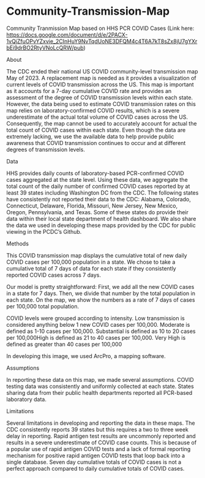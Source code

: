 # Community-Transmission-Map
Community Tranmission Map based on HHS PCR COVID Cases (Link here: https://docs.google.com/document/d/e/2PACX-1vQjZfuOPvYZxvie_2CInHuY9NvTqdUoNE3DFQM4c4T6A7kT8sZx8jU7gYXrbEi9drBO2RtyVNoLcQRW/pub)

About

The CDC ended their national US COVID community-level transmission map May of 2023. A replacement map is needed as it provides a visualization of current levels of COVID transmission across the US. This map is important as it accounts for a 7-day cumulative COVID rate and provides an assessment of the degree of COVID transmission levels within each state. However, the data being used to estimate COVID transmission rates on this map relies on laboratory-confirmed COVID results, which is a severe underestimate of the actual total volume of COVID cases across the US. Consequently, the map cannot be used to accurately account for actual the total count of COVID cases within each state. Even though the data are extremely lacking, we use the available data to help provide public awareness that COVID transmission continues to occur and at different degrees of transmission levels.

Data

HHS provides daily counts of laboratory-based PCR-confirmed COVID cases aggregated at the state level. Using these data, we aggregate the total count of the daily number of confirmed COVID cases reported by at least 39 states including Washington DC from the CDC. The following states have consistently not reported their data to the CDC: Alabama, Colorado, Connecticut, Delaware, Florida, Missouri, New Jersey, New Mexico, Oregon, Pennsylvania, and Texas. Some of these states do provide their data within their local state department of health dashboard. We also share the data we used in developing these maps provided by the CDC for public viewing in the PCDC’s Github.

Methods

This COVID transmission map displays the cumulative total of new daily COVID cases per 100,000 population in a state. We chose to take a cumulative total of 7 days of data for each state if they consistently reported COVID cases across 7 days. 

Our model is pretty straightforward: First, we add all the new COVID cases in a state for 7 days. Then, we divide that number by the total population in each state. On the map, we show the numbers as a rate of 7 days of cases per 100,000 total population.

COVID levels were grouped according to intensity. Low transmission is considered anything below 1 new COVID cases per 100,000. Moderate is defined as 1-10 cases per 100,000. Substantial is defined as 10 to 20 cases per 100,000High is defined as 21 to 40 cases per 100,000. Very High is defined as greater than 40 cases per 100,000

In developing this image, we used ArcPro, a mapping software.

Assumptions

In reporting these data on this map, we made several assumptions. COVID testing data was consistently and uniformly collected at each state. States sharing data from their public health departments reported all PCR-based laboratory data.

Limitations

Several limitations in developing and reporting the data in these maps. The CDC consistently reports 39 states but this requires a two to three week delay in reporting. Rapid antigen test results are uncommonly reported and results in a severe underestimate of COVID case counts. This is because of a popular use of rapid antigen COVID tests and a lack of formal reporting mechanism for positive rapid antigen COVID tests that loop back into a single database. Seven day cumulative totals of COVID cases is not a perfect approach compared to daily cumulative totals of COVID cases.
